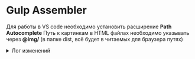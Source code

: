 # Gulp Assembler

Для работы в VS code необходимо установить расширение __Path Autocomplete__
Путь к картинкам в HTML файлах необходимо указывать через __@img/__ (в папке dist, всё будет в читаемых для браузера путях)

<details>
  <summary>Лог изменений</summary>
  (название коммитов может отличаться от их оригинального названия в истории) <br>
  
__15/02/22__
> Initial commit <br>
> add: file architecture

__17/02/22__
> add: watcher function
>> watcher наблюдает за изменением файлов.

> add: file cleaner function
>> cleaner выполняет чистку всех файлов в папке dist, и после повторноговключения сборщика, собирает все файлы обратно.

> add: html file assembly function
>> html assembler выполняет функцию сборки файлов из папки html по путиsrc/html в папку dist/ .

__19/02/22__
> add: correct img paths function
>> функция установки правильных путей файлов из папок в src/ в папкуdist/ .

__25/02/22__
> add: image to webp format
>> функция преобразует файлы изображений (.jpg, .png) > .webp формат,для ускорения загрузки и уменьшения объёма файла.

> add: visual file version
>> данная функция, предотвращает кеширования файлов браузером, путёмдобавления даты последнего запуска сборщика. Так же добавлен раздел "лог изменений" в README.md файл, для объяснения всех функций коммитов.

__26/02/22__
> add: live server
>> Авто-обновление страницы локального сервера при сохранении кода.

</details>